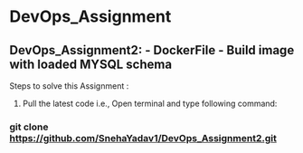 # DevOps_Assignment

## DevOps_Assignment2: - DockerFile - Build image with loaded MYSQL schema ##

Steps to solve this Assignment :

1. Pull the latest code i.e., Open terminal and type following command:
### git clone https://github.com/SnehaYadav1/DevOps_Assignment2.git 
